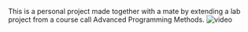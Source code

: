 This is a personal project made together with a mate by extending a lab project from a course call Advanced Programming Methods.
![video](https://user-images.githubusercontent.com/83927837/161357996-dd740bbe-e1d0-4d72-9379-d16ecdb41265.png)
